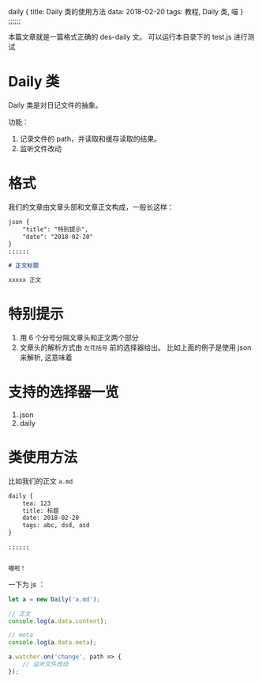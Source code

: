 daily {
    title: Daily 类的使用方法
    data: 2018-02-20 
    tags: 教程, Daily 类, 喵
}
;;;;;;

本篇文章就是一篇格式正确的 des-daily 文。 可以运行本目录下的 test.js 进行测试

# Daily 类 

Daily 类是对日记文件的抽象。 

功能： 

1. 记录文件的 path，并读取和缓存读取的结果。 
2. 监听文件改动 

# 格式 

我们的文章由文章头部和文章正文构成，一般长这样： 

``` markdown 
json {
    "title": "特别提示", 
    "date": "2018-02-20"
}
;;;;;;

# 正文标题

xxxxx 正文 
```

# 特别提示

1. 用 6 个分号分隔文章头和正文两个部分 
2. 文章头的解析方式由 `左花括号` 前的选择器给出。 比如上面的例子是使用 json 来解析, 这意味着

# 支持的选择器一览 

1. json 
2. daily


# 类使用方法

比如我们的正文 `a.md` 

``` markdown 
daily {
    tea: 123
    title: 标题
    date: 2018-02-20
    tags: abc, dsd, asd
}

;;;;;; 


喵啦！
```

一下为 js ： 

``` js
let a = new Daily('a.md'); 

// 正文 
console.log(a.data.content); 

// meta 
console.log(a.data.meta); 

a.watcher.on('change', path => {
    // 监听文件改动
});
```


